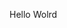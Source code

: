 Hello Wolrd












































































































































































































































































































































































































































































































































































































































































































































































































































































































































































































































































































































































































































































































































































































































































































































































































































































































































































































































































































































































































































































































































































































































































































































































































































































